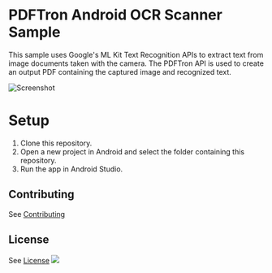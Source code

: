 # PDFTron Android OCR Scanner Sample
This sample uses Google's ML Kit Text Recognition APIs to extract text from image documents taken with the camera. The PDFTron API is used to create an output PDF containing the captured image and recognized text.

![Screenshot](https://pdftron.s3.amazonaws.com/custom/websitefiles/android/pdftron-scanner-ocr-min.gif)

# Setup
1. Clone this repository.
2. Open a new project in Android and select the folder containing this repository.
3. Run the app in Android Studio.

## Contributing
See [Contributing](./CONTRIBUTING.md)

## License
See [License](./LICENSE)
![](https://onepixel.pdftron.com/pdftron-android-samples)
